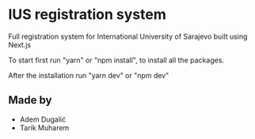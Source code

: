 # IUS registration system
 Full registration system for International University of Sarajevo built using Next.js


To start first run 
"yarn" or "npm install", 
to install all the packages.


After the installation 
    run "yarn dev" or "npm dev"

## Made by 
- Adem Dugalić
- Tarik Muharem
